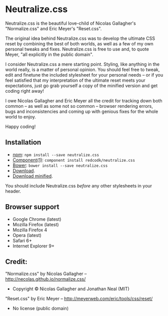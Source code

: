 # Neutralize.css 

Neutralize.css is the beautiful love-child of Nicolas Gallagher's "Normalize.css" and Eric Meyer's "Reset.css".

The original idea behind Neutralize.css was to develop the ultimate CSS reset by combining the best of both worlds, as well as a few of my own personal tweaks and fixes. Neutralize.css is free to use and, to quote Meyer, "all explicitly in the public domain".

I consider Neutralize.css a mere starting point. Styling, like anything in the world really, is a matter of personal opinion. You should feel free to tweak, edit and finetune the included stylesheet for your personal needs – or if you feel satisfied that my interpretation of the ultimate reset meets your expectations, just go grab yourself a copy of the minified version and get coding right away!

I owe Nicolas Gallagher and Eric Meyer all the credit for tracking down both common – as well as some not so common – browser rendering errors, bugs and inconsistencies and coming up with genious fixes for the whole world to enjoy.

Happy coding!


## Installation

* [npm](http://npmjs.org/): `npm install --save neutralize.css`
* [Component(1)](https://github.com/component/component/): `component install redcodk/neutralize.css`
* [Bower](http://bower.io/): `bower install --save neutralize.css`
* [Download](http://redcodk.github.io/neutralize.css/latest/neutralize.css).
* [Download minified](http://redcodk.github.io/neutralize.css/latest/neutralize.min.css).

You should include Neutralize.css _before_ any other stylesheets in your header.


## Browser support

*  Google Chrome (latest)
*  Mozilla Firefox (latest)
*  Mozilla Firefox 4
*  Opera (latest)
*  Safari 6+
*  Internet Explorer 9+


## Credit:

"Normalize.css" by Nicolas Gallagher – http://necolas.github.io/normalize.css/
- Copyright © Nicolas Gallagher and Jonathan Neal (MIT)

"Reset.css" by Eric Meyer – http://meyerweb.com/eric/tools/css/reset/
- No license (public domain)
